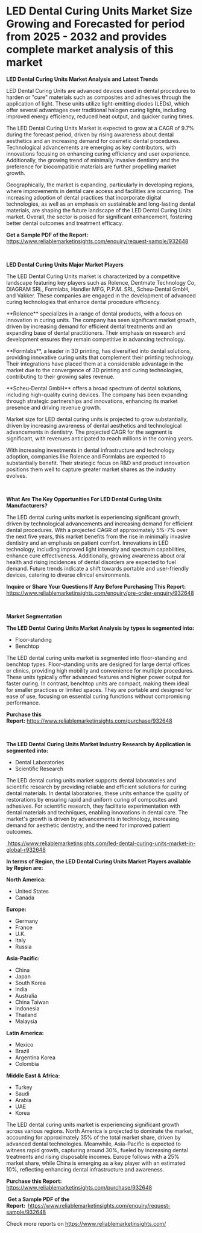 <p><h1>LED Dental Curing Units Market Size Growing and Forecasted for period from 2025 - 2032 and provides complete market analysis of this market</h1></p><p><strong>LED Dental Curing Units Market Analysis and Latest Trends</strong></p>
<p><p>LED Dental Curing Units are advanced devices used in dental procedures to harden or "cure" materials such as composites and adhesives through the application of light. These units utilize light-emitting diodes (LEDs), which offer several advantages over traditional halogen curing lights, including improved energy efficiency, reduced heat output, and quicker curing times. </p><p>The LED Dental Curing Units Market is expected to grow at a CAGR of 9.7% during the forecast period, driven by rising awareness about dental aesthetics and an increasing demand for cosmetic dental procedures. Technological advancements are emerging as key contributors, with innovations focusing on enhancing curing efficiency and user experience. Additionally, the growing trend of minimally invasive dentistry and the preference for biocompatible materials are further propelling market growth. </p><p>Geographically, the market is expanding, particularly in developing regions, where improvements in dental care access and facilities are occurring. The increasing adoption of dental practices that incorporate digital technologies, as well as an emphasis on sustainable and long-lasting dental materials, are shaping the future landscape of the LED Dental Curing Units market. Overall, the sector is poised for significant enhancement, fostering better dental outcomes and treatment efficacy.</p></p>
<p><strong>Get a Sample PDF of the Report:&nbsp;</strong> <a href="https://www.reliablemarketinsights.com/enquiry/request-sample/932648?utm_campaign=3535&utm_medium=2&utm_source=Github&utm_content=ia&utm_term=21032025&utm_id=led-dental-curing-units">https://www.reliablemarketinsights.com/enquiry/request-sample/932648</a></p>
<p>&nbsp;</p>
<p><strong>LED Dental Curing Units Major Market Players</strong></p>
<p><p>The LED Dental Curing Units market is characterized by a competitive landscape featuring key players such as Rolence, Dentmate Technology Co, DIAGRAM SRL, Formlabs, Handler MFG, P.P.M. SRL, Scheu-Dental GmbH, and Vakker. These companies are engaged in the development of advanced curing technologies that enhance dental procedure efficiency.</p><p>**Rolence** specializes in a range of dental products, with a focus on innovation in curing units. The company has seen significant market growth, driven by increasing demand for efficient dental treatments and an expanding base of dental practitioners. Their emphasis on research and development ensures they remain competitive in advancing technology.</p><p>**Formlabs**, a leader in 3D printing, has diversified into dental solutions, providing innovative curing units that complement their printing technology. Their integrations have placed them at a considerable advantage in the market due to the convergence of 3D printing and curing technologies, contributing to their growing sales revenue.</p><p>**Scheu-Dental GmbH** offers a broad spectrum of dental solutions, including high-quality curing devices. The company has been expanding through strategic partnerships and innovations, enhancing its market presence and driving revenue growth.</p><p>Market size for LED dental curing units is projected to grow substantially, driven by increasing awareness of dental aesthetics and technological advancements in dentistry. The projected CAGR for the segment is significant, with revenues anticipated to reach millions in the coming years.</p><p>With increasing investments in dental infrastructure and technology adoption, companies like Rolence and Formlabs are expected to substantially benefit. Their strategic focus on R&D and product innovation positions them well to capture greater market shares as the industry evolves.</p></p>
<p>&nbsp;</p>
<p><strong>What Are The Key Opportunities For LED Dental Curing Units Manufacturers?</strong></p>
<p><p>The LED dental curing units market is experiencing significant growth, driven by technological advancements and increasing demand for efficient dental procedures. With a projected CAGR of approximately 5%-7% over the next five years, this market benefits from the rise in minimally invasive dentistry and an emphasis on patient comfort. Innovations in LED technology, including improved light intensity and spectrum capabilities, enhance cure effectiveness. Additionally, growing awareness about oral health and rising incidences of dental disorders are expected to fuel demand. Future trends indicate a shift towards portable and user-friendly devices, catering to diverse clinical environments.</p></p>
<p><strong>Inquire or Share Your Questions If Any Before Purchasing This Report:</strong> <a href="https://www.reliablemarketinsights.com/enquiry/pre-order-enquiry/932648?utm_campaign=3535&utm_medium=2&utm_source=Github&utm_content=ia&utm_term=21032025&utm_id=led-dental-curing-units">https://www.reliablemarketinsights.com/enquiry/pre-order-enquiry/932648</a></p>
<p>&nbsp;</p>
<p><strong>Market Segmentation</strong></p>
<p><strong>The LED Dental Curing Units Market Analysis by types is segmented into:</strong></p>
<p><ul><li>Floor-standing</li><li>Benchtop</li></ul></p>
<p><p>The LED dental curing units market is segmented into floor-standing and benchtop types. Floor-standing units are designed for large dental offices or clinics, providing high mobility and convenience for multiple procedures. These units typically offer advanced features and higher power output for faster curing. In contrast, benchtop units are compact, making them ideal for smaller practices or limited spaces. They are portable and designed for ease of use, focusing on essential curing functions without compromising performance.</p></p>
<p><strong>Purchase this Report:&nbsp;</strong><a href="https://www.reliablemarketinsights.com/purchase/932648?utm_campaign=3535&utm_medium=2&utm_source=Github&utm_content=ia&utm_term=21032025&utm_id=led-dental-curing-units">https://www.reliablemarketinsights.com/purchase/932648</a></p>
<p>&nbsp;</p>
<p><strong>The LED Dental Curing Units Market Industry Research by Application is segmented into:</strong></p>
<p><ul><li>Dental Laboratories</li><li>Scientific Research</li></ul></p>
<p><p>The LED dental curing units market supports dental laboratories and scientific research by providing reliable and efficient solutions for curing dental materials. In dental laboratories, these units enhance the quality of restorations by ensuring rapid and uniform curing of composites and adhesives. For scientific research, they facilitate experimentation with dental materials and techniques, enabling innovations in dental care. The market's growth is driven by advancements in technology, increasing demand for aesthetic dentistry, and the need for improved patient outcomes.</p></p>
<p><a href="https://www.reliablemarketinsights.com/led-dental-curing-units-market-in-global-r932648?utm_campaign=3535&utm_medium=2&utm_source=Github&utm_content=ia&utm_term=21032025&utm_id=led-dental-curing-units">&nbsp;https://www.reliablemarketinsights.com/led-dental-curing-units-market-in-global-r932648</a></p>
<p><strong>In terms of Region, the LED Dental Curing Units Market Players available by Region are:</strong></p>
<p>
    <p> <strong> North America: </strong>
        <ul>
            <li>United States</li>
            <li>Canada</li>
        </ul>
        </p> 
    <p> <strong> Europe: </strong>
        <ul>
            <li>Germany</li>
            <li>France</li>
            <li>U.K.</li>
            <li>Italy</li>
            <li>Russia</li>
        </ul>
        </p> 
    <p> <strong> Asia-Pacific: </strong>
        <ul>
            <li>China</li>
            <li>Japan</li>
            <li>South Korea</li>
            <li>India</li>
            <li>Australia</li>
            <li>China Taiwan</li>
            <li>Indonesia</li>
            <li>Thailand</li>
            <li>Malaysia</li>
        </ul>
        </p> 
    <p> <strong> Latin America: </strong>
        <ul>
            <li>Mexico</li>
            <li>Brazil</li>
            <li>Argentina Korea</li>
            <li>Colombia</li>
        </ul>
        </p> 
    <p> <strong> Middle East & Africa: </strong>
        <ul>
            <li>Turkey</li>
            <li>Saudi</li>
            <li>Arabia</li>
            <li>UAE</li>
            <li>Korea</li>
        </ul>
    </p>
    </p>
<p><p>The LED dental curing units market is experiencing significant growth across various regions. North America is projected to dominate the market, accounting for approximately 35% of the total market share, driven by advanced dental technologies. Meanwhile, Asia-Pacific is expected to witness rapid growth, capturing around 30%, fueled by increasing dental treatments and rising disposable incomes. Europe follows with a 25% market share, while China is emerging as a key player with an estimated 10%, reflecting enhancing dental infrastructure and awareness.</p></p>
<p><strong>Purchase this Report: </strong><a href="https://www.reliablemarketinsights.com/purchase/932648?utm_campaign=3535&utm_medium=2&utm_source=Github&utm_content=ia&utm_term=21032025&utm_id=led-dental-curing-units">https://www.reliablemarketinsights.com/purchase/932648</a></p>
<p>&nbsp;<strong>Get a Sample PDF of the Report:&nbsp;&nbsp;</strong><a href="https://www.reliablemarketinsights.com/enquiry/request-sample/932648?utm_campaign=3535&utm_medium=2&utm_source=Github&utm_content=ia&utm_term=21032025&utm_id=led-dental-curing-units">https://www.reliablemarketinsights.com/enquiry/request-sample/932648</a></p>
<p><strong></strong></p>
<p>Check more reports on <a href="https://www.reliablemarketinsights.com/?utm_campaign=3535&utm_medium=2&utm_source=Github&utm_content=ia&utm_term=21032025&utm_id=led-dental-curing-units">https://www.reliablemarketinsights.com/</a></p>